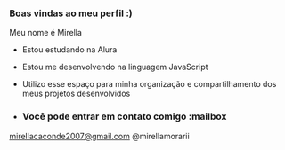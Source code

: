 ### Boas vindas ao meu perfil :)

Meu nome é Mirella

- Estou estudando na Alura
- Estou me desenvolvendo na linguagem JavaScript
- Utilizo esse espaço para minha organização e compartilhamento dos meus projetos desenvolvidos

- ### Você pode entrar em contato comigo :mailbox

mirellacaconde2007@gmail.com
@mirellamorarii
